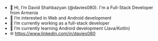 - 👋 Hi, I’m David Shahbazyan (@davies080). I'm a Full-Stack Developer from Armenia
- 👀 I’m interested in Web and Android development
- 💞️ I’m currently working as a full-stack developer
- 🌱 I’m currently learning Android development (Java/Kotlin)
- :globe_with_meridians: https://www.linkedin.com/in/davies080

<!---
davies080/davies080 is a ✨ special ✨ repository because its `README.md` (this file) appears on your GitHub profile.
You can click the Preview link to take a look at your changes.
--->
